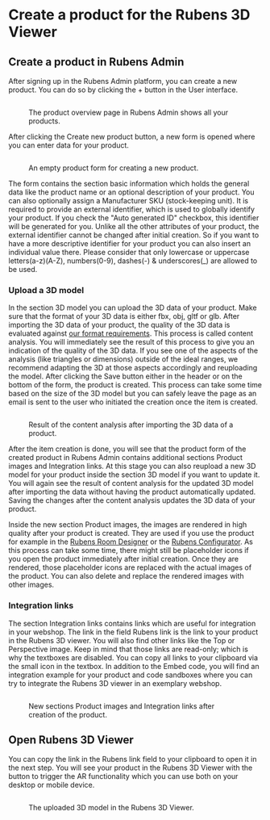 # Create a product for the Rubens 3D Viewer

## Create a product in Rubens Admin

After signing up in the Rubens Admin platform, you can create a new product. You can do so by clicking the + button in the User interface.&#x20;

<figure><img src="../../.gitbook/assets/image (2) (1).png" alt=""><figcaption><p>The product overview page in Rubens Admin shows all your products.</p></figcaption></figure>

After clicking the Create new product button, a new form is opened where you can enter data for your product.&#x20;

<figure><img src="../../.gitbook/assets/image (3) (1).png" alt=""><figcaption><p>An empty product form for creating a new product.</p></figcaption></figure>

The form contains the section basic information which holds the general data like the product name or an optional description of your product. You can also optionally assign a Manufacturer SKU (stock-keeping unit). It is required to provide an external identifier, which is used to globally identify your product. If you check the "Auto generated ID" checkbox, this identifier will be generated for you. Unlike all the other attributes of your product, the external identifier cannot be changed after initial creation. So if you want to have a more descriptive identifier for your product you can also insert an individual value there. Please consider that only lowercase or uppercase letters(a-z)(A-Z), numbers(0-9), dashes(-) & underscores(\_) are allowed to be used.

### Upload a 3D model

In the section 3D model you can upload the 3D data of your product. Make sure that the format of your 3D data is either fbx, obj, gltf or glb. After importing the 3D data of your product, the quality of the 3D data is evaluated against [our format requirements](../../rubens-admin/help/meshes.md). This process is called content analysis. You will immediately see the result of this process to give you an indication of the quality of the 3D data. If you see one of the aspects of the analysis (like triangles or dimensions) outside of the ideal ranges, we recommend adapting the 3D at those aspects accordingly and reuploading the model. After clicking the Save button either in the header or on the bottom of the form, the product is created. This process can take some time based on the size of the 3D model but you can safely leave the page as an email is sent to the user who initiated the creation once the item is created.

<figure><img src="../../.gitbook/assets/image (2) (1) (1).png" alt=""><figcaption><p>Result of the content analysis after importing the 3D data of a product. </p></figcaption></figure>

After the item creation is done, you will see that the product form of the created product in Rubens Admin contains additional sections Product images and Integration links. At this stage you can also reupload a new 3D model for your product inside the section 3D model if you want to update it. You will again see the result of content analysis for the updated 3D model after importing the data without having the product automatically updated. Saving the changes after the content analysis updates the 3D data of your product.

Inside the new section Product images, the images are rendered in high quality after your product is created. They are used if you use the product for example in the [Rubens Room Designer](../../rubens-products/rubens-room-designer/) or the [Rubens Configurator](../../rubens-products/rubens-configurator/). As this process can take some time, there might still be placeholder icons if you open the product immediately after initial creation. Once they are rendered, those placeholder icons are replaced with the actual images of the product. You can also delete and replace the rendered images with other images. &#x20;

### Integration links

The section Integration links contains links which are useful for integration in your webshop. The link in the field Rubens link is the link to your product in the Rubens 3D viewer. You will also find other links like the Top or Perspective image. Keep in mind that those links are read-only; which is why the textboxes are disabled. You can copy all links to your clipboard via the small icon in the textbox. In addition to the Embed code, you will find an integration example for your product and code sandboxes where you can try to integrate the Rubens 3D viewer in an exemplary webshop.&#x20;

<figure><img src="../../.gitbook/assets/image (3) (1) (1).png" alt=""><figcaption><p>New sections Product images and Integration links after creation of the product. </p></figcaption></figure>

## Open Rubens 3D Viewer

You can copy the link in the Rubens link field to your clipboard to open it in the next step. You will see your product in the Rubens 3D Viewer with the button to trigger the AR functionality which you can use both on your desktop or mobile device.&#x20;

<figure><img src="../../.gitbook/assets/image (4) (1) (1).png" alt=""><figcaption><p>The uploaded 3D model in the Rubens 3D Viewer.</p></figcaption></figure>

